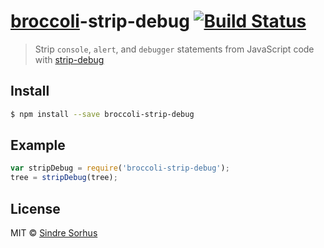 # [broccoli](https://github.com/joliss/broccoli)-strip-debug [![Build Status](https://travis-ci.org/sindresorhus/broccoli-strip-debug.svg?branch=master)](https://travis-ci.org/sindresorhus/broccoli-strip-debug)

> Strip `console`, `alert`, and `debugger` statements from JavaScript code with [strip-debug](https://github.com/sindresorhus/strip-debug)


## Install

```sh
$ npm install --save broccoli-strip-debug
```


## Example

```js
var stripDebug = require('broccoli-strip-debug');
tree = stripDebug(tree);
```


## License

MIT © [Sindre Sorhus](http://sindresorhus.com)
